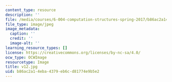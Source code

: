 ```yaml
---
content_type: resource
description: ''
file: /media/courses/6-004-computation-structures-spring-2017/b86ac2a14eba4379eb6cd81774e9b5e2_v12.jpg
file_type: image/jpeg
image_metadata:
  caption: ''
  credit: ''
  image-alt: ''
learning_resource_types: []
license: https://creativecommons.org/licenses/by-nc-sa/4.0/
ocw_type: OCWImage
resourcetype: Image
title: v12.jpg
uid: b86ac2a1-4eba-4379-eb6c-d81774e9b5e2
---
```

